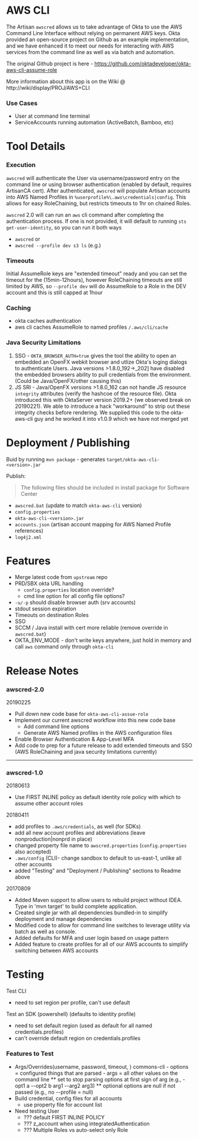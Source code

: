 # AWS CLI

The Artisan `awscred` allows us to take advantage of Okta to use the AWS Command Line Interface without relying on permanent AWS keys.  Okta provided an open-source project on Github as an example implementation, and we have enhanced it to meet our needs for interacting with AWS services from the command line as well as via batch and automation.

The original Github project is here - https://github.com/oktadeveloper/okta-aws-cli-assume-role

More information about this app is on the Wiki @ http://wiki/display/PROJ/AWS+CLI

### Use Cases
- User at command line terminal
- ServiceAccounts running automation (ActiveBatch, Bamboo, etc)


# Tool Details

### Execution
`awscred` will authenticate the User via username/password entry on the command line or using browser authentication 
(enabled by default, requires ArtisanCA cert). After authenticated, `awscred` will populate Artisan accounts into AWS Named Profiles in 
`%userprofile%\.aws\credentials|config`. This allows for easy RoleChaining, but restricts timeouts to 1hr on chained 
Roles.


`awscred` 2.0 will can run an `aws` cli command after completing the authentication process. If one is not provided, it will default to running `sts get-user-identity`, so you can run it both ways
- `awscred` or 
- `awscred --profile dev s3 ls` (e.g.)


### Timeouts
Initial AssumeRole keys are "extended timeout" ready and you can set the timeout for the (15min-12hours), however RoleChaining timeouts are still limited by AWS, so `--profile dev` will do AssumeRole to a Role in the DEV account and this is still capped at 1hour

### Caching
- okta caches authentication
- aws cli caches AssumeRole to named profiles `/.aws/cli/cache`

### Java Security Limitations
1. SSO - `OKTA_BROWSER_AUTH=true` gives the tool the ability to open an embedded an OpenFX webkit browser and utlize Okta's loging dialogs to authenticate Users. Java versions >1.8.0_192->_202] have disabled the embedded browsers ability to pull credentials from the environment. (Could be Java/OpenFX/other causing this)
2. JS SRI - Java/OpenFX versions >1.8.0_162 can not handle JS resource `integrity` attributes (verify the hashcoe of the resource file). Okta introduced this with OktaServer version 2019.2+ (we observed break on 20190221). We able to introduce a hack "workaround" to strip out these integrity checks before rendering. We supplied this code to the okta-aws-cli guy and he worked it into v1.0.9 which we have not merged yet



# Deployment / Publishing
Buid by running `mvn package` - generates `target/okta-aws-cli-<version>.jar`

Publish: 
> The following files should be included in install package for Software Center
- `awscred.bat` (update to match `okta-aws-cli` version)
- `config.properties`
- `okta-aws-cli-<version>.jar`
- `accounts.json` (artisan account mapping for AWS Named Profile references)
- `log4j2.xml`


# Features
- Merge latest code from `upstream` repo
- PRD/SBX okta URL handling
    - `config.properties` location override?
    - cmd line option for all config file options?
- `-u/-p` should disable browser auth (srv accounts)
- stdout session expiration
- Timeouts on destination Roles
- SSO
- SCCM / Java install with cert more reliable (remove override in `awscred.bat`)
- OKTA_ENV_MODE - don't write keys anywhere, just hold in memory and call `aws` command only through `okta-cli`


# Release Notes
### awscred-2.0
20190225
- Pull down new code base for `okta-aws-cli-assue-role`
- Implement our current awscred workflow into this new code base
    - Add command line options
    - Generate AWS Named profiles in the AWS configuration files
- Enable Browser Authentication & App-Level MFA
- Add code to prep for a future release to add extended timeouts and SSO (AWS RoleChaining and java security limitations currently)

___
### awscred-1.0
20180613
- Use FIRST INLINE policy as default identity role policy with which to assume other account roles

20180411
- add profiles to `.aws/credentials`, as well (for SDKs)
- add all new account profiles and abbreviations (leave nonproduction|nonprd in place)
- changed property file name to `awscred.properties` (`config.properties` also accepted)
- `.aws/config` (CLI)- change sandbox to default to us-east-1, unlike all other accounts
- added "Testing" and "Deployment / Publishing" sections to Readme above
  

20170809
- Added Maven support to allow users to rebuild project without IDEA.  Type in 'mvn target' to build complete application.
- Created single jar with all dependencies bundled-in to simplify deployment and manage dependencies
- Modified code to allow for command line switches to leverage utility via batch as well as console.
- Added defaults for MFA and user login based on usage pattern
- Added feature to create profiles for all of our AWS accounts to simplify switching between AWS accounts




# Testing
Test CLI
- need to set region per profile, can't use default

Test an SDK (powershell) (defaults to identity profile)
- need to set default region (used as default for all named credentials.profiles)
- can't override default region on credentials.profiles

### Features to Test
- Args/Overrides(username, password, timeout, )
    commons-cli
        - options = configured things that are parsed
        - args = all other values on the command line
        ** set to stop parsing options at first sign of arg (e.g., -opt1 a --opt2 b arg1 --arg2 arg3)
        ** optional options are null if not passed (e.g., no --profile = null)
- Build credential, config files for all accounts 
    - use property file for account list
- Need testing User
    - ??? default FIRST INLINE POLICY
    - ??? z_account when using integratedAuthentication
    - ??? Multiple Roles vs auto-select only Role